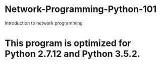 # Network-Programming-Python-101
Introduction to network programming

# This program is optimized for Python 2.7.12 and Python 3.5.2.